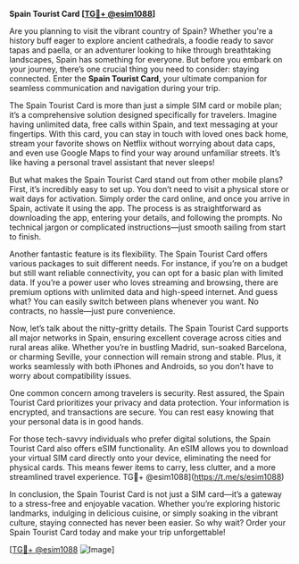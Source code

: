 **Spain Tourist Card [[TG💪+ @esim1088](https://t.me/s/esim1088)]**

Are you planning to visit the vibrant country of Spain? Whether you're a history buff eager to explore ancient cathedrals, a foodie ready to savor tapas and paella, or an adventurer looking to hike through breathtaking landscapes, Spain has something for everyone. But before you embark on your journey, there’s one crucial thing you need to consider: staying connected. Enter the **Spain Tourist Card**, your ultimate companion for seamless communication and navigation during your trip.

The Spain Tourist Card is more than just a simple SIM card or mobile plan; it’s a comprehensive solution designed specifically for travelers. Imagine having unlimited data, free calls within Spain, and text messaging at your fingertips. With this card, you can stay in touch with loved ones back home, stream your favorite shows on Netflix without worrying about data caps, and even use Google Maps to find your way around unfamiliar streets. It’s like having a personal travel assistant that never sleeps!

But what makes the Spain Tourist Card stand out from other mobile plans? First, it’s incredibly easy to set up. You don’t need to visit a physical store or wait days for activation. Simply order the card online, and once you arrive in Spain, activate it using the app. The process is as straightforward as downloading the app, entering your details, and following the prompts. No technical jargon or complicated instructions—just smooth sailing from start to finish.

Another fantastic feature is its flexibility. The Spain Tourist Card offers various packages to suit different needs. For instance, if you’re on a budget but still want reliable connectivity, you can opt for a basic plan with limited data. If you’re a power user who loves streaming and browsing, there are premium options with unlimited data and high-speed internet. And guess what? You can easily switch between plans whenever you want. No contracts, no hassle—just pure convenience.

Now, let’s talk about the nitty-gritty details. The Spain Tourist Card supports all major networks in Spain, ensuring excellent coverage across cities and rural areas alike. Whether you’re in bustling Madrid, sun-soaked Barcelona, or charming Seville, your connection will remain strong and stable. Plus, it works seamlessly with both iPhones and Androids, so you don’t have to worry about compatibility issues.

One common concern among travelers is security. Rest assured, the Spain Tourist Card prioritizes your privacy and data protection. Your information is encrypted, and transactions are secure. You can rest easy knowing that your personal data is in good hands.

For those tech-savvy individuals who prefer digital solutions, the Spain Tourist Card also offers eSIM functionality. An eSIM allows you to download your virtual SIM card directly onto your device, eliminating the need for physical cards. This means fewer items to carry, less clutter, and a more streamlined travel experience. TG💪+ @esim1088](https://t.me/s/esim1088)

In conclusion, the Spain Tourist Card is not just a SIM card—it’s a gateway to a stress-free and enjoyable vacation. Whether you’re exploring historic landmarks, indulging in delicious cuisine, or simply soaking in the vibrant culture, staying connected has never been easier. So why wait? Order your Spain Tourist Card today and make your trip unforgettable!

[[TG💪+ @esim1088](https://t.me/s/esim1088) ![Image](https://i.postimg.cc/Y0z9fWf4/image.png)]